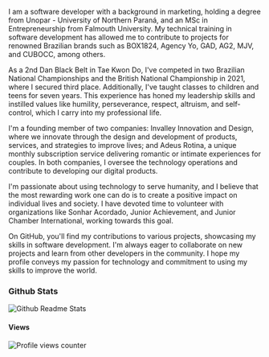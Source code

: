 I am a software developer with a background in marketing, holding a degree from Unopar - University of Northern Paraná, and an MSc in Entrepreneurship from Falmouth University. My technical training in software development has allowed me to contribute to projects for renowned Brazilian brands such as BOX1824, Agency Yo, GAD, AG2, MJV, and CUBOCC, among others.

As a 2nd Dan Black Belt in Tae Kwon Do, I've competed in two Brazilian National Championships and the British National Championship in 2021, where I secured third place. Additionally, I've taught classes to children and teens for seven years. This experience has honed my leadership skills and instilled values like humility, perseverance, respect, altruism, and self-control, which I carry into my professional life.

I'm a founding member of two companies: Invalley Innovation and Design, where we innovate through the design and development of products, services, and strategies to improve lives; and Adeus Rotina, a unique monthly subscription service delivering romantic or intimate experiences for couples. In both companies, I oversee the technology operations and contribute to developing our digital products.

I'm passionate about using technology to serve humanity, and I believe that the most rewarding work one can do is to create a positive impact on individual lives and society. I have devoted time to volunteer with organizations like Sonhar Acordado, Junior Achievement, and Junior Chamber International, working towards this goal.

On GitHub, you'll find my contributions to various projects, showcasing my skills in software development. I'm always eager to collaborate on new projects and learn from other developers in the community. I hope my profile conveys my passion for technology and commitment to using my skills to improve the world.

### Github Stats  
![Github Readme Stats](https://gh-stats-theta.vercel.app/api?username=maiconburn&show_icons=true&count_private=true)  

#### Views  
![Profile views counter](https://komarev.com/ghpvc/?username=maiconburn&&style=flat-square) 




<!--
**maiconburn/maiconburn** is a ✨ _special_ ✨ repository because its `README.md` (this file) appears on your GitHub profile.

Here are some ideas to get you started:

- 🔭 I’m currently working on ...
- 🌱 I’m currently learning ...
- 👯 I’m looking to collaborate on ...
- 🤔 I’m looking for help with ...
- 💬 Ask me about ...
- 📫 How to reach me: ...
- 😄 Pronouns: ...
- ⚡ Fun fact: ...
-->
